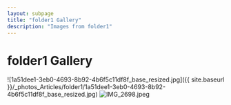 ```yaml
---
layout: subpage
title: "folder1 Gallery"
description: "Images from folder1"
---
```


# folder1 Gallery

![1a51dee1-3eb0-4693-8b92-4b6f5c11df8f_base_resized.jpg]({{ site.baseurl }}/_photos_Articles/folder1/1a51dee1-3eb0-4693-8b92-4b6f5c11df8f_base_resized.jpg)
![IMG_2698.jpeg](/folder1/IMG_2698.jpeg)
